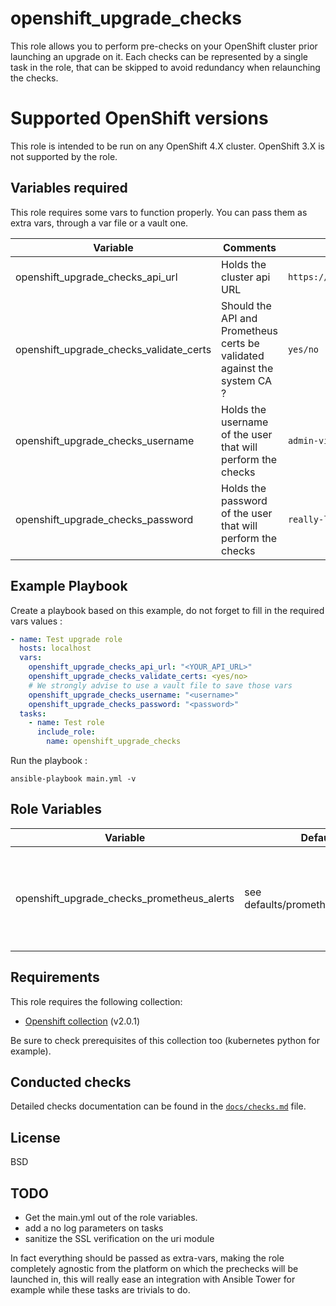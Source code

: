 openshift_upgrade_checks
=========

This role allows you to perform pre-checks on your OpenShift cluster prior launching an upgrade on it. Each checks can be represented by a single task in the role, that can be skipped to avoid redundancy when relaunching the checks.

Supported OpenShift versions
=========

This role is intended to be run on any OpenShift 4.X cluster. OpenShift 3.X is not supported by the role.

Variables required
------------
This role requires some vars to function properly. You can pass them as extra vars, through a var file or a vault one.

| Variable | Comments | Examples |
|----------|----------|----------|
|openshift_upgrade_checks_api_url | Holds the cluster api URL | `https://api.cluster.domain.com:6443`
|openshift_upgrade_checks_validate_certs | Should the API and Prometheus certs be validated against the system CA ? | `yes/no` 
|openshift_upgrade_checks_username | Holds the username of the user that will perform the checks | `admin-viewer`
|openshift_upgrade_checks_password | Holds the password of the user that will perform the checks | `really-long-and-secure-password` 

Example Playbook
----------------

Create a playbook based on this example, do not forget to fill in the required vars values : 
```yaml
- name: Test upgrade role
  hosts: localhost 
  vars:
    openshift_upgrade_checks_api_url: "<YOUR_API_URL>"
    openshift_upgrade_checks_validate_certs: <yes/no>
    # We strongly advise to use a vault file to save those vars
    openshift_upgrade_checks_username: "<username>"
    openshift_upgrade_checks_password: "<password>"
  tasks: 
    - name: Test role 
      include_role: 
        name: openshift_upgrade_checks
```

Run the playbook :
```
ansible-playbook main.yml -v 
```

Role Variables
--------------

| Variable | Default | Comments | Examples |
|----------|---------|----------|----------|
|openshift_upgrade_checks_prometheus_alerts| see defaults/prometheus_alerts.yml | This variable holds a list of critical alerts, that can be modified if needed | see defaults/prometheus_alerts.yml


Requirements
------------
This role requires the following collection:
 - [Openshift collection](https://console.redhat.com/ansible/automation-hub/repo/published/redhat/openshift) (v2.0.1)
 
Be sure to check prerequisites of this collection too (kubernetes python for example).

Conducted checks
----------------

Detailed checks documentation can be found in the [`docs/checks.md`](docs/checks.md) file.

License
-------

BSD

TODO
-------

- Get the main.yml out of the role variables.
- add a no log parameters on tasks
- sanitize the SSL verification on the uri module

In fact everything should be passed as extra-vars, making the role completely agnostic from the platform on which the prechecks will be launched in, this will really ease an integration with Ansible Tower for example while these tasks are trivials to do.
